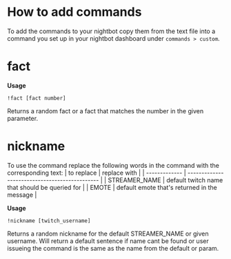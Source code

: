 # How to add commands

To add the commands to your nightbot copy them from the text file into a command you set up in your nightbot dashboard under `commands > custom`.


# fact

**Usage** 

`!fact [fact number]`

Returns a random fact or a fact that matches the number in the given parameter.


# nickname

To use the command replace the following words in the command with the corresponding text:
| to replace    | replace with                                   |
| ------------- | ---------------------------------------------- |
| STREAMER_NAME | default twitch name that should be queried for |
| EMOTE         | default emote that's returned in the message   |


**Usage**

`!nickname [twitch_username]`

Returns a random nickname for the default STREAMER_NAME or given username. Will return a default sentence if name cant be found or user issueing the command is the same as the name from the default or param.
